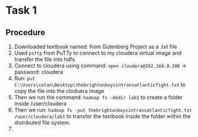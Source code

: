 # Task 1

## Procedure

1. Downloaded textbook named: from Gutenberg Project as a .txt file
2. Used `psftp` from PuTTy to connect to my cloudera virtual image and transfer the file into hdfs.
3. Connect to cloudera using command: `open cloudera@192.168.0.106` -> password: cloudera
4. Run: `put C:\Users\cetan\Desktop\thebrightonboysintransatlanticfight.txt` to copy the file into the cloduera image
5. Then we run the command: `hadoop fs -mkdir lab1` to create a folder inside /user/cloudera
6. Then we run: `hadoop fs -put thebrightonboysintransatlanticfight.txt  /user/cloudera/lab1` to transfer the textbook inside the folder within the distributed file system.
7. 